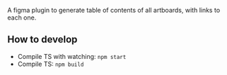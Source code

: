 A figma plugin to generate table of contents of all artboards, with links to each one.

## How to develop

- Compile TS with watching: `npm start`
- Compile TS: `npm build`
